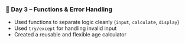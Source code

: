 ### 🧠 Day 3 – Functions & Error Handling

- Used functions to separate logic cleanly (`input`, `calculate`, `display`)
- Used `try/except` for handling invalid input
- Created a reusable and flexible age calculator
